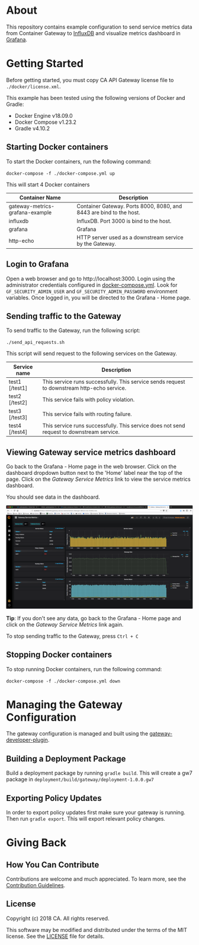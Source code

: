 # About
This repository contains example configuration to send service metrics data from Container Gateway to [InfluxDB](https://www.influxdata.com) and visualize metrics dashboard in [Grafana](https://grafana.com).

# Getting Started
Before getting started, you must copy CA API Gateway license file to `./docker/license.xml`.

This example has been tested using the following versions of Docker and Gradle:
* Docker Engine v18.09.0
* Docker Compose v1.23.2
* Gradle v4.10.2

## Starting Docker containers
To start the Docker containers, run the following command:

`docker-compose -f ./docker-compose.yml up`

This will start 4 Docker containers

| Container Name | Description |
| --------|---------|
| gateway-metrics-grafana-example | Container Gateway. Ports 8000, 8080, and 8443 are bind to the host. |
| influxdb | InfluxDB. Port 3000 is bind to the host. |
| grafana | Grafana |
| http-echo | HTTP server used as a downstream service by the Gateway. |

## Login to Grafana
Open a web browser and go to http://localhost:3000. Login using the administrator credentials configured in [docker-compose.yml](docker-compose.yml). Look for `GF_SECURITY_ADMIN_USER` and `GF_SECURITY_ADMIN_PASSWORD` environment variables. Once logged in, you will be directed to the Grafana - Home page.

## Sending traffic to the Gateway
To send traffic to the Gateway, run the following script:

`./send_api_requests.sh`

This script will send request to the following services on the Gateway.

| Service name | Description |
| --------|--------- |
| test1 [/test1] | This service runs successfully. This service sends request to downstream http-echo service. |
| test2 [/test2] | This service fails with policy violation. |
| test3 [/test3] | This service fails with routing failure. |
| test4 [/test4] | This service runs successfully. This service does not send request to downstream service. |

## Viewing Gateway service metrics dashboard
Go back to the Grafana - Home page in the web browser. Click on the dashboard dropdown button next to the 'Home' label near the top of the page. Click on the *Gateway Service Metrics* link to view the service metrics dashboard.

You should see data in the dashboard.

![Gateway Service Metrics dashboard](img/dashboard.png)

**Tip**: If you don't see any data, go back to the Grafana - Home page and click on the *Gateway Service Metrics* link again.

To stop sending traffic to the Gateway, press `Ctrl + C`

## Stopping Docker containers
To stop running Docker containers, run the following command:

`docker-compose -f ./docker-compose.yml down`

# Managing the Gateway Configuration
The gateway configuration is managed and built using the [gateway-developer-plugin](https://github.com/ca-api-gateway/gateway-developer-plugin).

## Building a Deployment Package
Build a deployment package by running `gradle build`. This will create a gw7 package in `deployment/build/gateway/deployment-1.0.0.gw7`

## Exporting Policy Updates
In order to export policy updates first make sure your gateway is running. Then run `gradle export`. This will export relevant policy changes.

# Giving Back
## How You Can Contribute
Contributions are welcome and much appreciated. To learn more, see the [Contribution Guidelines][contributing].

## License

Copyright (c) 2018 CA. All rights reserved.

This software may be modified and distributed under the terms
of the MIT license. See the [LICENSE][license-link] file for details.


 [license-link]: /LICENSE
 [contributing]: /CONTRIBUTING.md
